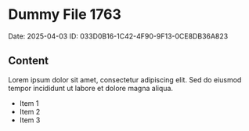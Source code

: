 # Dummy File 1763

Date: 2025-04-03
ID: 033D0B16-1C42-4F90-9F13-0CE8DB36A823

## Content

Lorem ipsum dolor sit amet, consectetur adipiscing elit.
Sed do eiusmod tempor incididunt ut labore et dolore magna aliqua.

* Item 1
* Item 2
* Item 3
